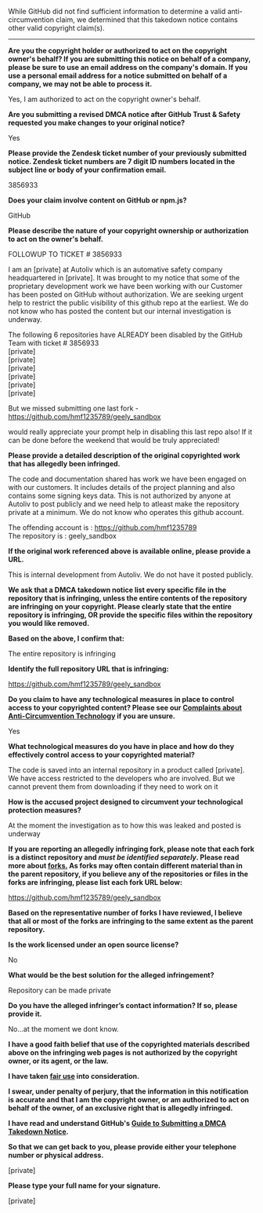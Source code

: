 While GitHub did not find sufficient information to determine a valid anti-circumvention claim, we determined that this takedown notice contains other valid copyright claim(s).

---

**Are you the copyright holder or authorized to act on the copyright owner's behalf? If you are submitting this notice on behalf of a company, please be sure to use an email address on the company's domain. If you use a personal email address for a notice submitted on behalf of a company, we may not be able to process it.**

Yes, I am authorized to act on the copyright owner's behalf.

**Are you submitting a revised DMCA notice after GitHub Trust & Safety requested you make changes to your original notice?**

Yes

**Please provide the Zendesk ticket number of your previously submitted notice. Zendesk ticket numbers are 7 digit ID numbers located in the subject line or body of your confirmation email.**

3856933 

**Does your claim involve content on GitHub or npm.js?**

GitHub

**Please describe the nature of your copyright ownership or authorization to act on the owner's behalf.**

FOLLOWUP TO TICKET # 3856933

I am an [private] at Autoliv which is an automative safety company headquartered in [private]. It was brought to my notice that some of the proprietary development work we have been working with our Customer has been posted on GitHub without authorization. We are seeking urgent help to restrict the public visibility of this github repo at the earliest. We do not know who has posted the content but our internal investigation is underway.

The following 6 repositories have ALREADY been disabled by the GitHub Team with ticket # 3856933  
[private]  
[private]  
[private]  
[private]  
[private]  
[private]  

But we missed submitting one last fork - https://github.com/hmf1235789/geely_sandbox

would really appreciate your prompt help in disabling this last repo also! If it can be done before the weekend that would be truly appreciated!

**Please provide a detailed description of the original copyrighted work that has allegedly been infringed.**

The code and documentation shared has work we have been engaged on with our customers. It includes details of the project planning and also contains some signing keys data. This is not authorized by anyone at Autoliv to post publicly and we need help to atleast make the repository private at a minimum. We do not know who operates this github account.

The offending account is : https://github.com/hmf1235789  
The repository is : geely_sandbox

**If the original work referenced above is available online, please provide a URL.**

This is internal development from Autoliv. We do not have it posted publicly.

**We ask that a DMCA takedown notice list every specific file in the repository that is infringing, unless the entire contents of the repository are infringing on your copyright. Please clearly state that the entire repository is infringing, OR provide the specific files within the repository you would like removed.**

**Based on the above, I confirm that:**

The entire repository is infringing

**Identify the full repository URL that is infringing:**

https://github.com/hmf1235789/geely_sandbox

**Do you claim to have any technological measures in place to control access to your copyrighted content? Please see our <a href="https://docs.github.com/articles/guide-to-submitting-a-dmca-takedown-notice#complaints-about-anti-circumvention-technology">Complaints about Anti-Circumvention Technology</a> if you are unsure.**

Yes

**What technological measures do you have in place and how do they effectively control access to your copyrighted material?**

The code is saved into an internal repository in a product called [private]. We have access restricted to the developers who are involved. But we cannot prevent them from downloading if they need to work on it

**How is the accused project designed to circumvent your technological protection measures?**

At the moment the investigation as to how this was leaked and posted is underway

**If you are reporting an allegedly infringing fork, please note that each fork is a distinct repository and <i>must be identified separately</i>. Please read more about <a href="https://docs.github.com/articles/dmca-takedown-policy#b-what-about-forks-or-whats-a-fork">forks.</a> As forks may often contain different material than in the parent repository, if you believe any of the repositories or files in the forks are infringing, please list each fork URL below:**

https://github.com/hmf1235789/geely_sandbox

**Based on the representative number of forks I have reviewed, I believe that all or most of the forks are infringing to the same extent as the parent repository.**

**Is the work licensed under an open source license?**

No

**What would be the best solution for the alleged infringement?**

Repository can be made private

**Do you have the alleged infringer’s contact information? If so, please provide it.**

No...at the moment we dont know.

**I have a good faith belief that use of the copyrighted materials described above on the infringing web pages is not authorized by the copyright owner, or its agent, or the law.**

**I have taken <a href="https://www.lumendatabase.org/topics/22">fair use</a> into consideration.**

**I swear, under penalty of perjury, that the information in this notification is accurate and that I am the copyright owner, or am authorized to act on behalf of the owner, of an exclusive right that is allegedly infringed.**

**I have read and understand GitHub's <a href="https://docs.github.com/articles/guide-to-submitting-a-dmca-takedown-notice/">Guide to Submitting a DMCA Takedown Notice</a>.**

**So that we can get back to you, please provide either your telephone number or physical address.**

[private]  

**Please type your full name for your signature.**

[private]  
